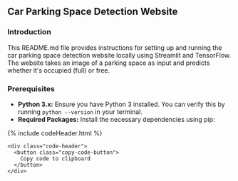 ## Car Parking Space Detection Website

### Introduction

This README.md file provides instructions for setting up and running the car parking space detection website locally using Streamlit and TensorFlow. The website takes an image of a parking space as input and predicts whether it's occupied (full) or free.

### Prerequisites

- **Python 3.x:** Ensure you have Python 3 installed. You can verify this by running `python --version` in your terminal.
- **Required Packages:** Install the necessary dependencies using pip:


{% include codeHeader.html %}
```
<div class="code-header">
  <button class="copy-code-button">
    Copy code to clipboard
  </button>
</div>
```
